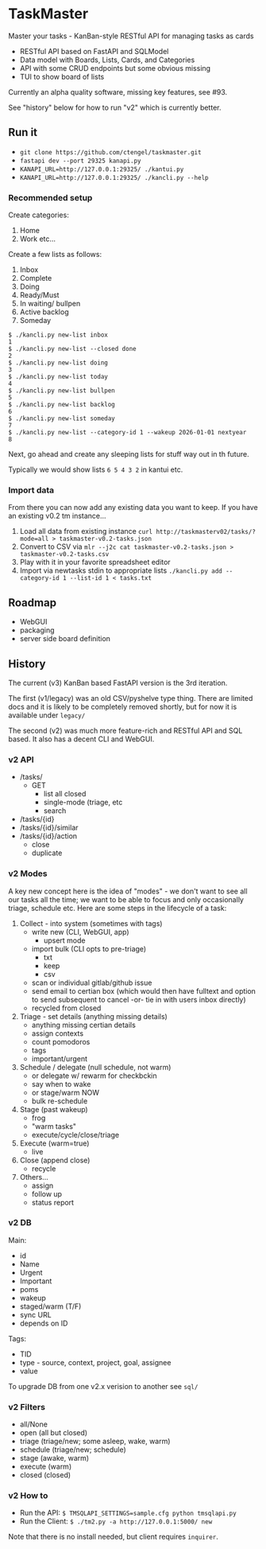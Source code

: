 TaskMaster
==========

Master your tasks - KanBan-style RESTful API for managing tasks as cards

- RESTful API based on FastAPI and SQLModel
- Data model with Boards, Lists, Cards, and Categories
- API with some CRUD endpoints but some obvious missing
- TUI to show board of lists

Currently an alpha quality software, missing key features, see #93.

See "history" below for how to run "v2" which is currently better.



Run it
------

- `git clone https://github.com/ctengel/taskmaster.git`
- `fastapi dev --port 29325 kanapi.py`
- `KANAPI_URL=http://127.0.0.1:29325/ ./kantui.py`
- `KANAPI_URL=http://127.0.0.1:29325/ ./kancli.py --help`

### Recommended setup

Create categories:
1. Home
2. Work
etc...

Create a few lists as follows:
1. Inbox
2. Complete
3. Doing
4. Ready/Must
5. In waiting/ bullpen
6. Active backlog
7. Someday

```
$ ./kancli.py new-list inbox
1
$ ./kancli.py new-list --closed done
2
$ ./kancli.py new-list doing
3
$ ./kancli.py new-list today
4
$ ./kancli.py new-list bullpen
5
$ ./kancli.py new-list backlog
6
$ ./kancli.py new-list someday
7
$ ./kancli.py new-list --category-id 1 --wakeup 2026-01-01 nextyear
8
```

Next, go ahead and create any sleeping lists for stuff way out in th future.

Typically we would show lists `6 5 4 3 2` in kantui etc.

### Import data

From there you can now add any existing data you want to keep.  If you have an existing v0.2 tm instance...

1. Load all data from existing instance `curl http://taskmasterv02/tasks/?mode=all > taskmaster-v0.2-tasks.json`
2. Convert to CSV via `mlr --j2c cat taskmaster-v0.2-tasks.json > taskmaster-v0.2-tasks.csv`
3. Play with it in your favorite spreadsheet editor
4. Import via newtasks stdin to appropriate lists `./kancli.py add --category-id 1 --list-id 1 < tasks.txt`

Roadmap
-------

- WebGUI
- packaging
- server side board definition

History
-------

The current (v3) KanBan based FastAPI version is the 3rd iteration.

The first (v1/legacy) was an old CSV/pyshelve type thing.  There are limited docs and it is likely to be completely removed shortly, but for now it is available under `legacy/`

The second (v2) was much more feature-rich and RESTful API and SQL based. It also has a decent CLI and WebGUI.


### v2 API


* /tasks/
  * GET
    * list all closed
    * single-mode (triage, etc
    * search
* /tasks/{id}
* /tasks/{id}/similar
* /tasks/{id}/action
  * close
  * duplicate

### v2 Modes

A key new concept here is the idea of "modes" - we don't want to see all our tasks all the time; we want to be able to focus and only occasionally triage, schedule etc.  Here are some steps in the lifecycle of a task:

1. Collect - into system (sometimes with tags)
   * write new (CLI, WebGUI, app)
     * upsert mode
   * import bulk (CLI opts to pre-triage)
     * txt
     * keep
     * csv
   * scan or individual gitlab/github issue
   * send email to certian box (which would then have fulltext and option to send subsequent to cancel -or- tie in with users inbox directly)
   * recycled from closed
2. Triage - set details (anything missing details)
   * anything missing certian details
   * assign contexts
   * count pomodoros
   * tags
   * important/urgent
3. Schedule / delegate (null schedule, not warm)
   * or delegate w/ rewarm for checkbckin
   * say when to wake
   * or stage/warm NOW
   * bulk re-schedule
4. Stage (past wakeup)
   * frog
   * "warm tasks"
   * execute/cycle/close/triage
5. Execute (warm=true)
   * live
6. Close (append close)
   * recycle
7. Others...
   * assign
   * follow up
   * status report

### v2 DB

Main:
* id
* Name
* Urgent
* Important
* poms
* wakeup
* staged/warm (T/F)
* sync URL
* depends on ID

Tags:
* TID
* type - source, context, project, goal, assignee
* value

To upgrade DB from one v2.x verision to another see `sql/`

### v2 Filters
* all/None
* open (all but closed)
* triage (triage/new; some asleep, wake, warm)
* schedule (triage/new; schedule)
* stage (awake, warm)
* execute (warm)
* closed (closed)

### v2 How to

* Run the API: `$ TMSQLAPI_SETTINGS=sample.cfg python tmsqlapi.py`
* Run the Client: `$ ./tm2.py -a http://127.0.0.1:5000/ new`

Note that there is no install needed, but client requires `inquirer`.
